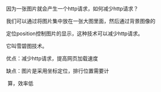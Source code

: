    因为一张图片就会产生一个http请求，如何减少http请求？

  我们可以通过将图片集中放在一张大图里面，然后通过背景图像的

  定位position控制图片的显示，这种技术可以减少http请求。

  它叫雪碧图技术。 

 优点：减少http请求，提高网页加载速度

  缺点：图片是采用坐标定位，排行位置需要计

​      算，效率低